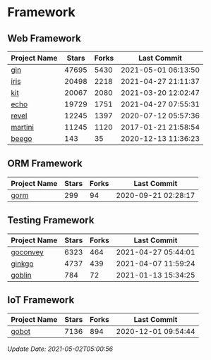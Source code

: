 # Framework

## Web Framework
| Project Name | Stars | Forks | Last Commit |
| ------------ | ----- | ----- | ----------- |
| [gin](https://github.com/gin-gonic/gin) | 47695 | 5430 | 2021-05-01 06:13:50 |
| [iris](https://github.com/kataras/iris) | 20498 | 2218 | 2021-04-27 21:11:37 |
| [kit](https://github.com/go-kit/kit) | 20067 | 2080 | 2021-03-20 12:02:47 |
| [echo](https://github.com/labstack/echo) | 19729 | 1751 | 2021-04-27 07:55:31 |
| [revel](https://github.com/revel/revel) | 12245 | 1397 | 2020-07-12 05:57:36 |
| [martini](https://github.com/go-martini/martini) | 11245 | 1120 | 2017-01-21 21:58:54 |
| [beego](https://github.com/astaxie/beego) | 143 | 35 | 2020-12-13 11:36:23 |

## ORM Framework
| Project Name | Stars | Forks | Last Commit |
| ------------ | ----- | ----- | ----------- |
| [gorm](https://github.com/jinzhu/gorm) | 299 | 94 | 2020-09-21 02:28:17 |

## Testing Framework
| Project Name | Stars | Forks | Last Commit |
| ------------ | ----- | ----- | ----------- |
| [goconvey](https://github.com/smartystreets/goconvey) | 6323 | 464 | 2021-04-27 05:44:01 |
| [ginkgo](https://github.com/onsi/ginkgo) | 4737 | 439 | 2021-04-07 11:59:24 |
| [goblin](https://github.com/franela/goblin) | 784 | 72 | 2021-01-13 15:34:25 |

## IoT Framework
| Project Name | Stars | Forks | Last Commit |
| ------------ | ----- | ----- | ----------- |
| [gobot](https://github.com/hybridgroup/gobot) | 7136 | 894 | 2020-12-01 09:54:44 |

*Update Date: 2021-05-02T05:00:56*